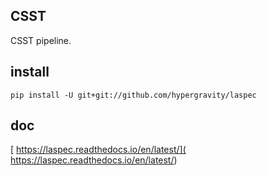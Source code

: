 ## CSST

CSST pipeline.


## install
```
pip install -U git+git://github.com/hypergravity/laspec
```


## doc

[ https://laspec.readthedocs.io/en/latest/]( https://laspec.readthedocs.io/en/latest/)